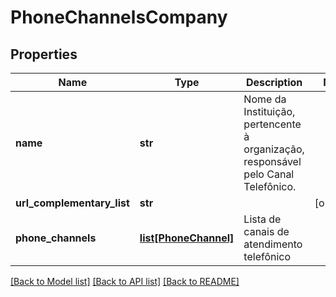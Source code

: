 # PhoneChannelsCompany

## Properties
Name | Type | Description | Notes
------------ | ------------- | ------------- | -------------
**name** | **str** | Nome da Instituição, pertencente à organização, responsável pelo Canal Telefônico. | 
**url_complementary_list** | **str** |  | [optional] 
**phone_channels** | [**list[PhoneChannel]**](PhoneChannel.md) | Lista  de canais de atendimento telefônico | 

[[Back to Model list]](../README.md#documentation-for-models) [[Back to API list]](../README.md#documentation-for-api-endpoints) [[Back to README]](../README.md)


